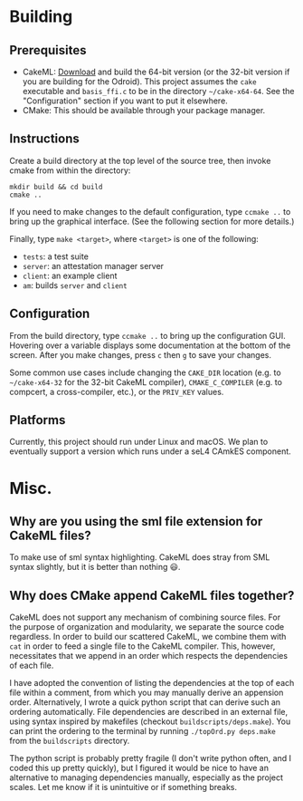 # Building

## Prerequisites
- CakeML: [Download](https://cakeml.org/download.html) and build the 64-bit version (or the 32-bit version if you are building for the Odroid). This project assumes the `cake` executable and `basis_ffi.c` to be in the directory `~/cake-x64-64`. See the "Configuration" section if you want to put it elsewhere.
- CMake: This should be available through your package manager.

## Instructions
Create a build directory at the top level of the source tree, then invoke cmake from within the directory:

    mkdir build && cd build
    cmake ..

If you need to make changes to the default configuration, type `ccmake ..` to bring up the graphical interface. (See the following section for more details.)

Finally, type `make <target>`, where `<target>` is one of the following:
- `tests`: a test suite
- `server`: an attestation manager server
- `client`: an example client
- `am`: builds `server` and `client`

## Configuration
From the build directory, type `ccmake ..` to bring up the configuration GUI. Hovering over a variable displays some documentation at the bottom of the screen. After you make changes, press `c` then `g` to save your changes.

Some common use cases include changing the `CAKE_DIR` location (e.g. to `~/cake-x64-32` for the 32-bit CakeML compiler), `CMAKE_C_COMPILER` (e.g. to compcert, a cross-compiler, etc.), or the `PRIV_KEY` values.

## Platforms
Currently, this project should run under Linux and macOS. We plan to eventually support a version which runs under a seL4 CAmkES component.

# Misc.

## Why are you using the sml file extension for CakeML files?
To make use of sml syntax highlighting. CakeML does stray from SML syntax slightly, but it is better than nothing 😃.

## Why does CMake append CakeML files together?
CakeML does not support any mechanism of combining source files. For the purpose of organization and modularity, we separate the source code regardless. In order to build our scattered CakeML, we combine them with `cat` in order to feed a single file to the CakeML compiler. This, however, necessitates that we append in an order which respects the dependencies of each file.

I have adopted the convention of listing the dependencies at the top of each file within a comment, from which you may manually derive an appension order. Alternatively, I wrote a quick python script that can derive such an ordering automatically. File dependencies are described in an external file, using syntax inspired by makefiles (checkout `buildscripts/deps.make`). You can print the ordering to the terminal by running `./topOrd.py deps.make` from the `buildscripts` directory.

The python script is probably pretty fragile (I don't write python often, and I coded this up pretty quickly), but I figured it would be nice to have an alternative to managing dependencies manually, especially as the project scales. Let me know if it is unintuitive or if something breaks.
